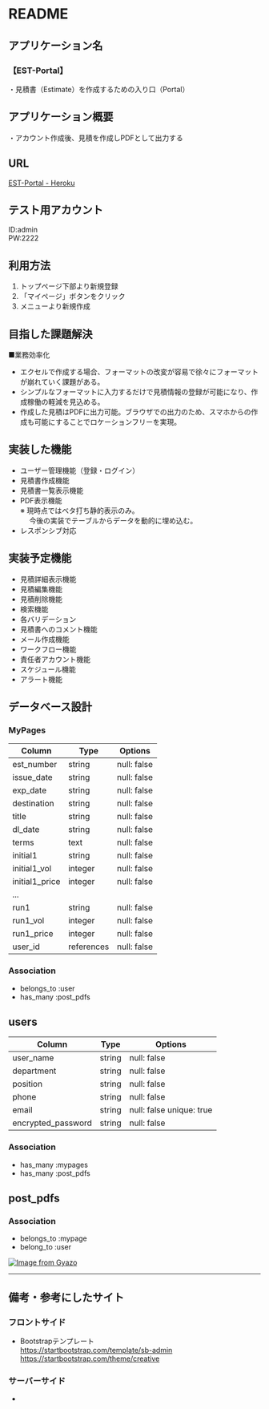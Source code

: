 # README

## アプリケーション名
### 【EST-Portal】
・見積書（Estimate）を作成するための入り口（Portal）

## アプリケーション概要
・アカウント作成後、見積を作成しPDFとして出力する

## URL
[EST-Portal - Heroku](https://est-portal.herokuapp.com/)


## テスト用アカウント
ID:admin  
PW:2222

## 利用方法
1. トップページ下部より新規登録  
1. 「マイページ」ボタンをクリック  
1. メニューより新規作成

## 目指した課題解決
■業務効率化  
* エクセルで作成する場合、フォーマットの改変が容易で徐々にフォーマットが崩れていく課題がある。
* シンプルなフォーマットに入力するだけで見積情報の登録が可能になり、作成稼働の軽減を見込める。
* 作成した見積はPDFに出力可能。ブラウザでの出力のため、スマホからの作成も可能にすることでロケーションフリーを実現。

## 実装した機能
* ユーザー管理機能（登録・ログイン）
* 見積書作成機能
* 見積書一覧表示機能
* PDF表示機能  
※ 現時点ではベタ打ち静的表示のみ。  
　 今後の実装でテーブルからデータを動的に埋め込む。
* レスポンシブ対応

## 実装予定機能
* 見積詳細表示機能
* 見積編集機能
* 見積削除機能
* 検索機能
* 各バリデーション
* 見積書へのコメント機能
* メール作成機能
* ワークフロー機能
* 責任者アカウント機能
* スケジュール機能
* アラート機能

## データベース設計

### MyPages
| Column         | Type       | Options     |
| ---------------| ---------- | ----------- |
| est_number     | string     | null: false |
| issue_date     | string     | null: false |
| exp_date       | string     | null: false |
| destination    | string     | null: false |
| title          | string     | null: false |
| dl_date        | string     | null: false |
| terms          | text       | null: false |
| initial1       | string     | null: false |
| initial1_vol   | integer    | null: false |
| initial1_price | integer    | null: false |
| ...            |            |             |
| run1           | string     | null: false |
| run1_vol       | integer    | null: false |
| run1_price     | integer    | null: false |
| user_id        | references | null: false |

### Association
- belongs_to :user
- has_many :post_pdfs


## users
| Column              | Type   | Options                        |
| ------------------- | -------| ------------------------------ | 
| user_name           | string | null: false                    |
| department          | string | null: false                    |
| position            | string | null: false                    |
| phone               | string | null: false                    |
| email               | string | null: false unique: true       |
| encrypted_password  | string | null: false                    |

### Association
- has_many :mypages
- has_many :post_pdfs


## post_pdfs
### Association
- belongs_to :mypage
- belong_to :user

[![Image from Gyazo](https://i.gyazo.com/2ae050f01c29c45bc8f3a248691d49d5.png)](https://gyazo.com/2ae050f01c29c45bc8f3a248691d49d5)

***

## 備考・参考にしたサイト
### フロントサイド
* Bootstrapテンプレート  
https://startbootstrap.com/template/sb-admin  
https://startbootstrap.com/theme/creative

### サーバーサイド
* 
